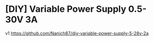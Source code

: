 # [DIY] Variable Power Supply 0.5-30V 3A

v1 https://github.com/Nanich87/diy-variable-power-supply-5-28v-2a
